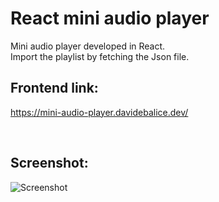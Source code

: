 # React mini audio player

Mini audio player developed in React.
<br>
Import the playlist by fetching the Json file.
<br>

## Frontend link:

https://mini-audio-player.davidebalice.dev/

<br>


## Screenshot:

![Screenshot](https://www.aroundweb.it/screenshot/miniaudio.jpg)





